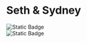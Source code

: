 # Seth & Sydney

![Static Badge](https://img.shields.io/badge/engaged-passing-green)  
![Static Badge](https://img.shields.io/badge/married-not_yet-red)
